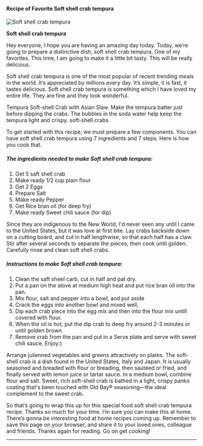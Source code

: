             

#### Recipe of Favorite Soft shell crab tempura

![Soft shell crab tempura](https://img-global.cpcdn.com/recipes/b2d158cd09dc5b1d/751x532cq70/soft-shell-crab-tempura-recipe-main-photo.jpg)

**Soft shell crab tempura**

Hey everyone, I hope you are having an amazing day today. Today, we’re going to prepare a distinctive dish, soft shell crab tempura. One of my favorites. This time, I am going to make it a little bit tasty. This will be really delicious.

Soft shell crab tempura is one of the most popular of recent trending meals in the world. It’s appreciated by millions every day. It’s simple, it is fast, it tastes delicious. Soft shell crab tempura is something which I have loved my entire life. They are fine and they look wonderful.

Tempura Soft-shell Crab with Asian Slaw. Make the tempura batter just before dipping the crabs. The bubbles in the soda water help keep the tempura light and crispy. soft-shell crabs.

To get started with this recipe, we must prepare a few components. You can have soft shell crab tempura using 7 ingredients and 7 steps. Here is how you cook that.

##### The ingredients needed to make Soft shell crab tempura:

1.  Get 5 saft shell crab
2.  Make ready 1/2 cup plain flour
3.  Get 2 Eggs
4.  Prepare Salt
5.  Make ready Pepper
6.  Get Rice bran oil (for deep fry)
7.  Make ready Sweet chili sauce (for dip)

Since they are indigenous to the New World, I'd never seen any until I came to the United States, but it was love at first bite. Lay crabs backside down on a cutting board, and cut in half lengthwise, so that each half has a claw. Stir after several seconds to separate the pieces, then cook until golden. Carefully rinse and clean soft shell crabs.

##### Instructions to make Soft shell crab tempura:

1.  Clean the saft sheel carb, cut in half and pat dry.
2.  Put a pan on the stove at medium high heat and put rice bran oil into the pan.
3.  Mix flour, salt and pepper into a bowl, and put aside
4.  Crack the eggs into another bowl and mixed well,
5.  Dip each crab piece into the egg mix and then into the flour mix untill covered with flour.
6.  When the oil is hot, put the dip crab to deep fry around 2-3 minutes or until golden brown.
7.  Remove crab from the pan and put in a Serve plate and serve with sweet chili sauce. Enjoy:)

Arrange julienned vegetables and greens attractively on plates. The soft-shell crab is a dish found in the United States, Italy and Japan. It is usually seasoned and breaded with flour or breading, then sautéed or fried, and finally served with lemon juice or tartar sauce. In a medium bowl, combine flour and salt. Sweet, rich soft-shell crab is bathed in a light, crispy panko coating that's been touched with Old Bay® seasoning—the ideal complement to the sweet crab.

So that’s going to wrap this up for this special food soft shell crab tempura recipe. Thanks so much for your time. I’m sure you can make this at home. There’s gonna be interesting food at home recipes coming up. Remember to save this page on your browser, and share it to your loved ones, colleague and friends. Thanks again for reading. Go on get cooking!

* * *